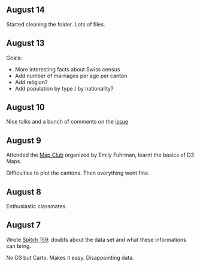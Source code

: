 ## August 14

Started cleaning the folder. Lots of files.


## August 13

Goals:
* More interesting facts about Swiss census
* Add number of marriages per age per canton
* Add religion?
* Add population by type / by nationality?

## August 10

Nice talks and a bunch of comments on the [issue](https://github.com/jsoma/playfair-projects/issues/193)


## August 9

Attended the [Map Club](https://github.com/emilyfuhrman/map-club) organized by Emily Fuhrman, learnt the basics of D3 Maps.

Difficulties to plot the cantons. Then everything went fine.


## August 8

Enthusiastic classmates.


## August 7

Wrote [Spitch 159](https://github.com/jsoma/playfair-projects/issues/159): doubts about the data set and what these informations can bring.

No D3 but Carto. Makes it easy. Disappointing data.
